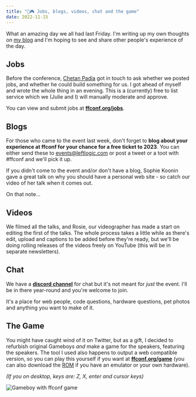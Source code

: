 ```yaml
---
title: "💼🎮 Jobs, blogs, videos, chat and the game"
date: 2022-11-15
---
```


What an amazing day we all had last Friday. I'm writing up my own thoughts on [my blog](https://remysharp.com) and I'm hoping to see and share other people's experience of the day.

## Jobs

Before the conference, [Chetan Padia](https://chetbox.com/) got in touch to ask whether we posted jobs, and whether he could build something for us. I got ahead of myself and wrote the whole thing in an evening. This is a (currently) free to list service which we (Julie and I) will manually moderate and approve.

You can view and submit jobs at **[ffconf.org/jobs](https://ffconf.org/jobs/)**.

## Blogs

For those who came to the event last week, don't forget to **blog about your experience at ffconf for your chance for a free ticket to 2023**. You can either send these to events@leftlogic.com or post a tweet or a toot with #ffconf and we'll pick it up.

If you didn't come to the event and/or don't have a blog, Sophie Koonin gave a great talk on why you should have a personal web site - so catch our video of her talk when it comes out.

On that note…

## Videos

We filmed all the talks, and Rosie, our videographer has made a start on editing the first of the talks. The whole process takes a little while as there's edit, upload and captions to be added before they're ready, but we'll be doing rolling releases of the videos freely on YouTube (this will be in separate newsletters).

## Chat

We have a **[discord channel](https://ffconf.org/chat)** for chat but it's not meant for _just_ the event. I'll be in there year-round and you're welcome to join.

It's a place for web people, code questions, hardware questions, pet photos and anything you want to make of it.

## The Game

You might have caught wind of it on Twitter, but as a gift, I decided to refurbish original Gameboys _and_ make a game for the speakers, featuring the speakers. The tool I used also happens to output a web compatible version, so you can play this yourself if you want at **[ffconf.org/game](https://ffconf.org/game)** (you can also download the [ROM](https://ffconf.org/game/rom/game.gb) if you have an emulator or your own hardware).

_(If you on desktop, keys are: Z, X, enter and cursor keys)_

![Gameboy with ffconf game](https://ffconf.org/images/articles/2022-game.jpg)
